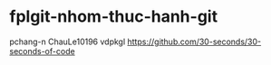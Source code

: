 # fplgit-nhom-thuc-hanh-git
pchang-n
ChauLe10196
vdpkgl
https://github.com/30-seconds/30-seconds-of-code
